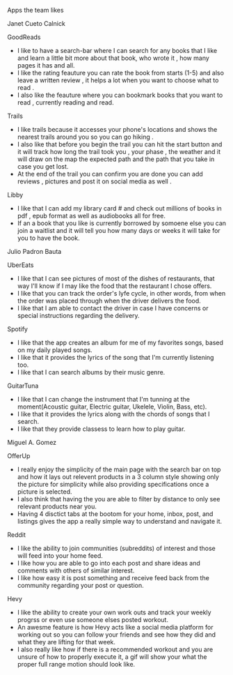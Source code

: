 Apps the team likes

Janet Cueto Calnick

GoodReads 
- I like to have a search-bar where I can search for any books that I like and learn a little bit more about that book, who wrote it , how many pages it has and all.
- I like the rating feauture you can rate the book from starts (1-5) and also leave a written review , it helps a lot when you want to choose what to read .
- I also like the feauture where you can bookmark books that you want to read , currently reading and read.



Trails 

- I like trails because it accesses your phone's locations and shows the nearest trails around you so you can go hiking .
- I also like that before you begin the trail you can hit the start button and it will track how long the trail took you , your phase , the weather and it will draw on the map the expected path and the path that you take in case you get lost.
- At the end of the trail you can confirm you are done  you can add reviews , pictures and post it on social media as well .


Libby 

- I like that I can add my library card # and check out millions of books in pdf , epub format as well as audiobooks all for free.
- If an a book that you like is currently borrowed by somoene else you can join a waitlist and it will tell you how many days or weeks it will take for you to have the book.


Julio Padron Bauta

UberEats

- I like that I can see pictures of most of the dishes of restaurants, that way I'll know if I may like the food that the restaurant I chose offers.
- I like that you can track the order's lyfe cycle, in other words, from when the order was placed through when the driver delivers the food.
- I like that I am able to contact the driver in case I have concerns or special instructions regarding the delivery.

Spotify

- I like that the app creates an album for me of my favorites songs, based on my daily played songs.
- I like that it provides the lyrics of the song that I'm currently listening too.
- I like that I can search albums by their music genre.

GuitarTuna

- I like that I can change the instrument that I'm tunning at the moment(Acoustic guitar, Electric guitar, Ukelele, Violin, Bass, etc).
- I like that it provides the lyrics along with the chords of songs that I search.
- I like that they provide classess to learn how to play guitar.


Miguel A. Gomez

OfferUp

- I really enjoy the simplicity of the main page with the search bar on top and how it lays out relevent products in a 3 column style showing only the picture for simplicity while also providing specifications once a picture is selected.
- I also think that having the you are able to filter by distance to only see relevant products near you.
- Having 4 disctict tabs at the bootom for your home, inbox, post, and listings gives the app a really simple way to understand and navigate it.

Reddit

- I like the ability to join communities (subreddits) of interest and those will feed into your home feed.
- I like how you are able to go into each post and share ideas and comments with others of similar interest.
- I like how easy it is post something and receive feed back from the community regarding your post or question.

Hevy

- I like the ability to create your own work outs and track your weekly progrss or even use someone elses posted workout.
- An awesme feature is how Hevy acts like a social media platform for working out so you can follow your friends and see how they did and what they are lifting for that week.
- I also really like how if there is a recommended workout and you are unsure of how to properly execute it, a gif will show your what the proper full range motion should look like.
